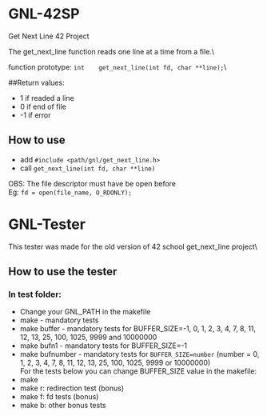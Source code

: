 # GNL-42SP
Get Next Line 42 Project

The get_next_line function reads one line at a time from a file.\

function prototype: `int	get_next_line(int fd, char **line);`\

##Return values:
- 1 if readed a line
- 0 if end of file
- -1 if error

## How to use
- add `#include <path/gnl/get_next_line.h>`
- call `get_next_line(int fd, char **line)`

OBS: The file descriptor must have be open before\
Eg: `fd = open(file_name, O_RDONLY);`

# GNL-Tester
This tester was made for the old version of 42 school get_next_line project\

## How to use the tester
### In test folder:
- Change your GNL_PATH in the makefile
- make - mandatory tests
- make buffer - mandatory tests for BUFFER_SIZE=-1, 0, 1, 2, 3, 4, 7, 8, 11, 12, 13, 25, 100, 1025, 9999 and 10000000
- make bufn1 - mandatory tests for BUFFER_SIZE=-1
- make bufnumber - mandatory tests for `BUFFER_SIZE=number` (number = 0, 1, 2, 3, 4, 7, 8, 11, 12, 13, 25, 100, 1025, 9999 or 10000000)\
For the tests below you can change BUFFER_SIZE value in the makefile:
- make
- make r: redirection test (bonus)
- make f: fd tests (bonus)
- make b: other bonus tests
